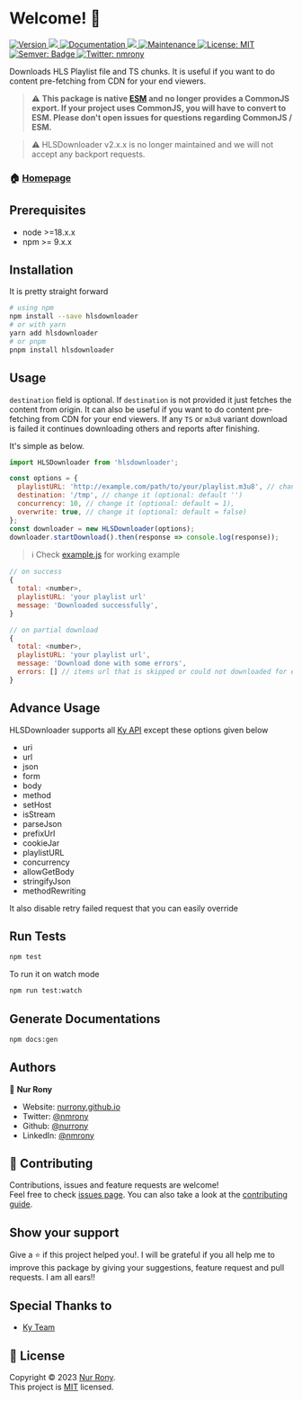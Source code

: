 <h1 align="left">Welcome! 👋</h1>
<p>
  <a href="https://www.npmjs.com/package/hlsdownloader" target="_blank">
    <img alt="Version" src="https://img.shields.io/npm/v/hlsdownloader.svg">
  </a>
  <a href="https://www.npmjs.com/package/hlsdownloader" target="_blank">
    <img src="https://img.shields.io/badge/node-%3E%3D18-blue.svg" />
  </a>
  <a href="https://nurrony.github.io/hlsdownloader" target="_blank">
    <img alt="Documentation" src="https://img.shields.io/badge/documentation-yes-brightgreen.svg" />
  </a>
  <a href="https://codecov.io/gh/nurrony/hlsdownloader" > 
    <img src="https://codecov.io/gh/nurrony/hlsdownloader/graph/badge.svg?token=er50RqLH6T"/> 
  </a>
  <a href="https://github.com/nurrony/hlsdownloader/graphs/commit-activity" target="_blank">
    <img alt="Maintenance" src="https://img.shields.io/badge/Maintained%3F-yes-green.svg" />
  </a>
  <a href="https://github.com/nurrony/hlsdownloader/blob/master/LICENSE" target="_blank">
    <img alt="License: MIT" src="https://img.shields.io/github/license/nurrony/hlsdownloader" />
  </a>
  <a href="https://img.shields.io/badge/%20%20%F0%9F%93%A6%F0%9F%9A%80-semantic--release-e10079" target="_blank">
    <img alt="Semver: Badge" src="https://img.shields.io/badge/%20%20%F0%9F%93%A6%F0%9F%9A%80-semantic--release-e10079" />
  </a>
  <a href="https://twitter.com/nmrony" target="_blank">
    <img alt="Twitter: nmrony" src="https://img.shields.io/twitter/follow/nmrony.svg?style=social" />
  </a>

</p>

Downloads HLS Playlist file and TS chunks. It is useful if you want to do content pre-fetching from CDN for your end viewers.

> ⚠️
> <strong>This package is native [ESM]() and no longer provides a CommonJS export. If your project uses CommonJS, you will have to convert to ESM. Please don't open issues for questions regarding CommonJS / ESM.</strong>

> ⚠️ HLSDownloader v2.x.x is no longer maintained and we will not accept any backport requests.

### 🏠 [Homepage](https://nurrony.github.io/hlsdownloader)

## Prerequisites

- node >=18.x.x
- npm >= 9.x.x

## Installation

It is pretty straight forward

```sh
# using npm
npm install --save hlsdownloader
# or with yarn
yarn add hlsdownloader
# or pnpm
pnpm install hlsdownloader
```

## Usage

`destination` field is optional. If `destination` is not provided it just fetches the content from origin.
It can also be useful if you want to do content pre-fetching from CDN for your end viewers. If any `TS` or `m3u8`
variant download is failed it continues downloading others and reports after finishing.

It's simple as below.

```js
import HLSDownloader from 'hlsdownloader';

const options = {
  playlistURL: 'http://example.com/path/to/your/playlist.m3u8', // change it
  destination: '/tmp', // change it (optional: default '')
  concurrency: 10, // change it (optional: default = 1),
  overwrite: true, // change it (optional: default = false)
};
const downloader = new HLSDownloader(options);
downloader.startDownload().then(response => console.log(response));
```

> ℹ️ Check [example.js](example.js) for working example

```js
// on success
{
  total: <number>,
  playlistURL: 'your playlist url'
  message: 'Downloaded successfully',
}

// on partial download
{
  total: <number>,
  playlistURL: 'your playlist url',
  message: 'Download done with some errors',
  errors: [] // items url that is skipped or could not downloaded for error
}
```

## Advance Usage

HLSDownloader supports all [Ky API](https://github.com/sindresorhus/ky?tab=readme-ov-file#api) except these options given below

- uri
- url
- json
- form
- body
- method
- setHost
- isStream
- parseJson
- prefixUrl
- cookieJar
- playlistURL
- concurrency
- allowGetBody
- stringifyJson
- methodRewriting

It also disable retry failed request that you can easily override

## Run Tests

```sh
npm test
```

To run it on watch mode

```sh
npm run test:watch
```

## Generate Documentations

```sh
npm docs:gen
```

## Authors

👤 **Nur Rony**

- Website: [nurrony.github.io](https://nurrony.github.io)
- Twitter: [@nmrony](https://twitter.com/nmrony)
- Github: [@nurrony](https://github.com/nurrony)
- LinkedIn: [@nmrony](https://linkedin.com/in/nmrony)

## 🤝 Contributing

Contributions, issues and feature requests are welcome!<br />Feel free to check [issues page](https://github.com/nurrony/hlsdownloader/issues). You can also take a look at the [contributing guide](https://github.com/nurrony/hlsdownloader/blob/master/CONTRIBUTING.md).

## Show your support

Give a ⭐️ if this project helped you!. I will be grateful if you all help me to improve this package by giving your suggestions, feature request and pull requests. I am all ears!!

## Special Thanks to

- [Ky Team](https://www.npmjs.com/package/ky)

## 📝 License

Copyright © 2023 [Nur Rony](https://github.com/nurrony).<br />
This project is [MIT](https://github.com/nurrony/hlsdownloader/blob/master/LICENSE) licensed.
